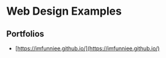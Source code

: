 # Web Design Examples

## Portfolios

* [https://imfunniee.github.io/](https://imfunniee.github.io/)
